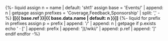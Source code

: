 {%- liquid
assign n = name | default: 'sht1'
assign base = 'Events/' | append: n | getpage
assign prefixes = 'Coverage,Feedback,Sponsorship' | split: ','
-%}
**[[{{ base.ref }}|{{ base.data.name | default: n }}]]**
{%- liquid
for prefix in prefixes
  assign p = prefix | append: '/' | append: n | getpage
  if p.exists
    echo ' &middot; [' | append: prefix | append: '](/wiki/' | append: p.ref | append: ']'
  endif
endfor
-%}